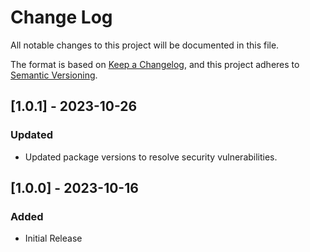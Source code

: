 # Change Log

All notable changes to this project will be documented in this file.

The format is based on [Keep a Changelog](https://keepachangelog.com/en/1.0.0/),
and this project adheres to [Semantic Versioning](https://semver.org/spec/v2.0.0.html).

## [1.0.1] - 2023-10-26

### Updated

-   Updated package versions to resolve security vulnerabilities.

## [1.0.0] - 2023-10-16

### Added

-   Initial Release
